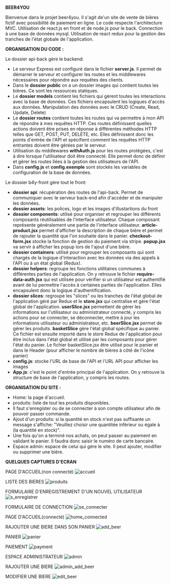 **BEER4YOU**

Bienvenue dans le projet beer4you. Il s'agit de'un site de vente de bières fictif avec possibilité de paiement en ligne.
Le code respecte l'architecture MVC. Utilisation de react.js en front et de node.js pour le back. Connection à une base de données mysql.
Utilisation de react redux pour la gestion des tranches de l'état globale de l'application.

**ORGANISATION DU CODE :**

Le dossier api-back gère le backend:
- Le serveur Express est configuré dans le fichier **server.js**. Il permet de démarrer le serveur et configurer les routes et les middlewares nécessaires pour répondre aux requêtes des clients.
- Dans le **dossier public** on a un dossier images qui contient toutes les bières. Ce sont les ressources statiques.
- Le **dossier models** contient les fichiers qui gèrent toutes les interactions avec la base de données. Ces fichiers encapsulent les logiques d'accès aux données. Manipulation des données avec le CRUD (Create, Read, Update, Delete)
- Le **dossier routes** contient toutes les routes qui va permettre à mon API de répondre à mes requêtes HTTP. Ces routes définissent quelles actions doivent être prises en réponse à différentes méthodes HTTP telles que GET, POST, PUT, DELETE, etc. Elles définissent donc les points d'entrée de l'API et spécifient comment les requêtes HTTP entrantes doivent être gérées par le serveur.
- Utilisation du middlewares **withAuth.js** pour les routes protégées, c'est à dire lorsque l'utilisateur doit être connecté. Elle permet donc de définir et gérer les routes liées à la gestion des utilisateurs de l'API.
- Dans **config.js** et **config.exemple** sont stockés les variables de configuration de la base de données.


Le dossier b4y-front gère tout le front:
- **dossier api**: récupération des routes de l'api-back. Permet de communiquer avec le serveur back-end afin d'accéder et de manipuler les données.
- **dossier assets**: les polices, logo et les images d'illustartions du front
- **dossier components**: utilisé pour organiser et regrouper les différents composants réutilisables de l'interface utilisateur. Chaque composant représente généralement une partie de l'interface utilisateur.
**article-product.jsx** permet d'afficher la description de chaque bière et permet de rajouter la quantité que l'on souhaite dans le panier.
**checkout-form.jsx** stocke la fonction de gestion du paiement via stripe.
**popup.jsx** va servir à afficher les popup lors de l'ajout d'une bière.
- **dossier containers**: utilisé pour regrouper les composants qui sont chargés de la logique d'interaction avec les données via des appels à l'API ou à un état global (Redux).
- **dossier helpers**: regroupe les fonctions utilitaires communes à différentes parties de l'application. On y retrouve le fichier **require-data-auth.jsx** qui est utilisée pour vérifier si un utilisateur est authentifié avant de lui permettre l'accès à certaines parties de l'application. Elles encapsulent donc la logique d'authentification.
- **dossier slices**: regroupe les "slices" ou les tranches de l'état global de l'application géré par Redux et le **store.jsx** qui centralise et gére l'état global de l'application.
**userSlice.jsx** permettent de gérer les informations sur l'utilisateur ou administrateur connecté, y compris les actions pour se connecter, se déconnecter, mettre à jour les informations utilisateur ou administrateur, etc.
**beerSlice.jsx** permet de gérer les produits.
**basketSlice** gère l'état global spécifique au panier. Ce fichier est ensuite importé dans le store Redux de l'application pour être inclus dans l'état global et utilisé par les composants pour gérer l'état du panier. Le fichier basketSlice.jsx être utilisé pour le panier et dans le Header (pour afficher le nombre de bières à côté de l'icône panier) 
- **config.js**: stocke l'URL de base de l'API et l'URL API pour afficher les images
- **App.js**: c'est le point d'entrée principal de l'application. On y retrouve la structure de base de l'application, y compris les routes.

**ORGANISATION DU SITE :**
- Home: la page d'accueil.
- produits: liste de tout les produits disponibles.
- Il faut s'enregister ou de se connecter à son compte utilisateur afin de pouvoir passer commande.
- Ajout d'un produits: si la quantité en stock n'est pas suffisante un message s'affiche: "Veuillez choisir une quantitée inférieur ou égale à (la quantité en stock)".
- Une fois qu'on a terminé nos achats, on peut passer au paiement en validant le panier. Il faudra donc saisir le numéro de carte bancaire.
- Espace admin: espace de celui qui gère le site. Il peut ajouter, modifier ou supprimer une bière.

**QUELQUES CAPTURES D'ECRAN**

PAGE D'ACCUEIL(non connecté)
![accueil](https://github.com/Manuella81/beer4you/assets/101250152/c3a6fbc5-5e00-49a0-b975-c83e519b1ca1)

LISTE DES BIERES
![produits](https://github.com/Manuella81/beer4you/assets/101250152/3c1a956d-7518-45de-af94-596880c466a9)

FORMULAIRE D'ENREGISTREMENT D'UN NOUVEL UTILISATEUR
![s_enregistrer](https://github.com/Manuella81/beer4you/assets/101250152/010b7ce9-a2c4-4064-b99d-6a12919dd905)

FORMULAIRE DE CONNECTION
![se_connecter](https://github.com/Manuella81/beer4you/assets/101250152/a3ae1612-a6d6-4399-8d43-eaf1f25d4e35)

PAGE D'ACCUEIL(connecté)
![home_connected](https://github.com/Manuella81/beer4you/assets/101250152/898a437e-f456-4ea5-9f93-d118a71bdff2)

RAJOUTER UNE BIERE DANS SON PANIER
![add_beer](https://github.com/Manuella81/beer4you/assets/101250152/5552959f-6fcb-477d-a325-28e23c982754)

PANIER
![panier](https://github.com/Manuella81/beer4you/assets/101250152/7625ffa2-5dfa-4b8c-8d8b-9e10017a9bc4)

PAIEMENT
![payment](https://github.com/Manuella81/beer4you/assets/101250152/c07180a4-4d57-41d8-94d8-7d10545cba19)

ESPACE ADMINISTRATEUR
![admin](https://github.com/Manuella81/beer4you/assets/101250152/90e62ef0-43dc-4dbf-97bc-20a303f4dc3e)

RAJOUTER UNE BIERE
![admin_add_beer](https://github.com/Manuella81/beer4you/assets/101250152/027e5e70-e73a-4627-b9ac-1f2f7637d5cd)

MODIFIER UNE BIERE
![edit_beer](https://github.com/Manuella81/beer4you/assets/101250152/fa78462f-da60-4e58-ad48-05d78cb1adaf)



